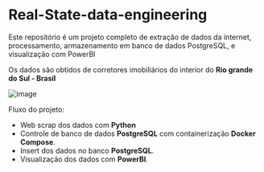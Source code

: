 # Real-State-data-engineering
Este repositório é um projeto completo de extração de dados da internet, processamento, armazenamento em banco de dados PostgreSQL, e visualização com PowerBI

Os dados são obtidos de corretores imobiliários do interior do **Rio grande do Sul - Brasil**

![image](https://user-images.githubusercontent.com/60104543/186186920-a81cf0c4-ea8c-48e9-a4b5-0369eb9cccca.png)


Fluxo do projeto:
- Web scrap dos dados com **Python**
- Controle de banco de dados **PostgreSQL** com containerização **Docker Compose**.
- Insert dos dados no banco **PostgreSQL**.
- Visualização dos dados com **PowerBI**.

